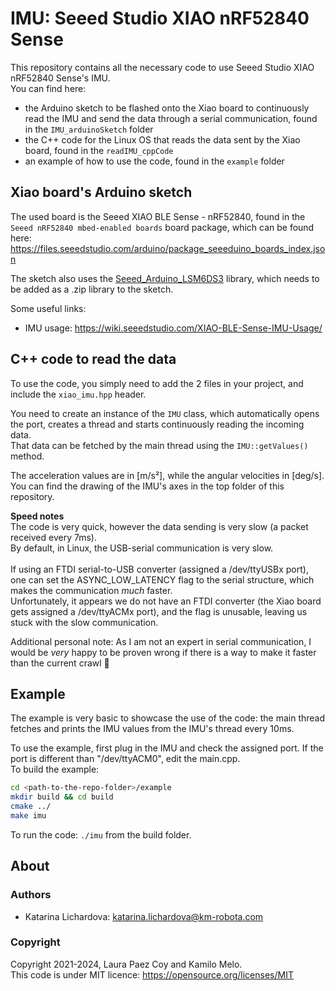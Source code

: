# IMU: Seeed Studio XIAO nRF52840 Sense
This repository contains all the necessary code to use Seeed Studio XIAO nRF52840 Sense's IMU. <br /> 
You can find here:
- the Arduino sketch to be flashed onto the Xiao board to continuously read the IMU and send the data through a serial communication, found in the ```IMU_arduinoSketch``` folder
- the C++ code for the Linux OS that reads the data sent by the Xiao board, found in the ```readIMU_cppCode```
- an example of how to use the code, found in the ```example``` folder

## Xiao board's Arduino sketch
The used board is the Seeed XIAO BLE Sense - nRF52840, found in the ```Seeed nRF52840 mbed-enabled boards``` board package, which can be found here: https://files.seeedstudio.com/arduino/package_seeeduino_boards_index.json

The sketch also uses the [Seeed_Arduino_LSM6DS3](https://github.com/Seeed-Studio/Seeed_Arduino_LSM6DS3) library, which needs to be added as a .zip library to the sketch.

Some useful links:
- IMU usage: https://wiki.seeedstudio.com/XIAO-BLE-Sense-IMU-Usage/

## C++ code to read the data
To use the code, you simply need to add the 2 files in your project, and include the ```xiao_imu.hpp``` header. 

You need to create an instance of the ```IMU``` class, which automatically opens the port, creates a thread and starts continuously reading the incoming data. <br /> 
That data can be fetched by the main thread using the ```IMU::getValues()``` method. 

The acceleration values are in [m/s²], while the angular velocities in [deg/s]. You can find the drawing of the IMU's axes in the top folder of this repository.

**Speed notes** <br /> 
The code is very quick, however the data sending is very slow (a packet received every 7ms). <br /> 
By default, in Linux, the USB-serial communication is very slow. <br />  
If using an FTDI serial-to-USB converter (assigned a /dev/ttyUSBx port), one can set the ASYNC_LOW_LATENCY flag to the serial structure, which makes the communication *much* faster.  <br /> 
Unfortunately, it appears we do not have an FTDI converter (the Xiao board gets assigned a /dev/ttyACMx port), and the flag is unusable, leaving us stuck with the slow communication.

Additional personal note: As I am not an expert in serial communication, I would be *very* happy to be proven wrong if there is a way to make it faster than the current crawl :snail:

## Example
The example is very basic to showcase the use of the code: the main thread fetches and prints the IMU values from the IMU's thread every 10ms. 

To use the example, first plug in the IMU and check the assigned port. If the port is different than "/dev/ttyACM0", edit the main.cpp. <br /> 
To build the example: 
```bash
cd <path-to-the-repo-folder>/example
mkdir build && cd build 
cmake ../
make imu
```
To run the code: ```./imu``` from the build folder.

## About

### Authors
- Katarina Lichardova: katarina.lichardova@km-robota.com

### Copyright
Copyright 2021-2024, Laura Paez Coy and Kamilo Melo. <br /> 
This code is under MIT licence: https://opensource.org/licenses/MIT